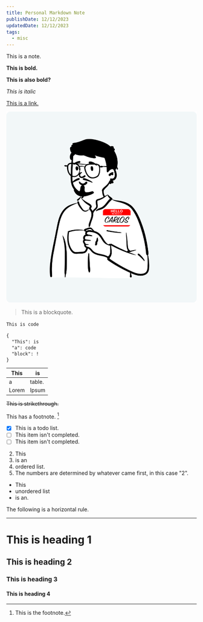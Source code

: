 ```yaml
---
title: Personal Markdown Note
publishDate: 12/12/2023
updatedDate: 12/12/2023
tags:
  - misc
---
```

This is a note.  

**This is bold.**  

__This is also bold?__  

*This is italic*  

[This is a link.](https://www.carlos.soy/)

![This is an image.](../../../public/carlos-notion.png)

> This is a blockquote.

`This is code`  

```
{
  "This": is
  "a": code
  "block": !
}
```

| This | is |
| ----------- | ----------- |
| a | table. |
| Lorem | Ipsum | 

~~This is strikethrough.~~

This has a footnote. [^1]

[^1]: This is the footnote. 

- [x] This is a todo list.
- [ ] This item isn't completed.
- [ ] This item isn't completed.

2. This
1. is an
3. ordered list.
5. The numbers are determined by whatever came first, in this case "2".

- This
- unordered list  
- is an.


The following is a horizontal rule.  

---
# This is heading 1   

## This is heading 2  

### This is heading 3  

#### This is heading 4  



